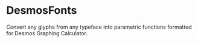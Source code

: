 # DesmosFonts
Convert any glyphs from any typeface into parametric functions formatted for Desmos Graphing Calculator.
